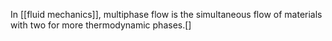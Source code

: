 In [[fluid mechanics]], multiphase flow is the simultaneous flow of materials with two for more thermodynamic phases.[] 